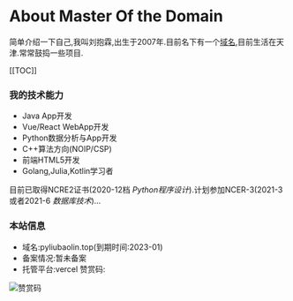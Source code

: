 # About Master Of the Domain

简单介绍一下自己,我叫刘抱霖,出生于2007年.目前名下有一个[域名](https://pyliubaolin.top),目前生活在天津.常常鼓捣一些项目.

[[TOC]]

### 我的技术能力

- Java App开发
- Vue/React WebApp开发
- Python数据分析与App开发
- C++算法方向(NOIP/CSP)
- 前端HTML5开发
- Golang,Julia,Kotlin学习者

目前已取得NCRE2证书(2020-12档 *Python程序设计*).计划参加NCER-3(2021-3或者2021-6 *数据库技术*)...

### 本站信息

- 域名:pyliubaolin.top(到期时间:2023-01)
- 备案情况:暂未备案
- 托管平台:vercel
赞赏码:

![赞赏码](https://storage.pyliubaolin.top/ArchiveImage/2021-01-22_lzhbhlrPython/2021-01-23_06-53-02[gui].jpg)